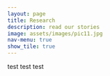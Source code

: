 ```yaml
---
layout: page
title: Research
description: read our stories
image: assets/images/pic11.jpg
nav-menu: true
show_tile: true
---
```


test test test

